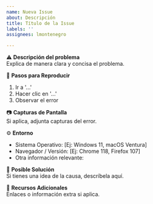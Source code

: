 ```yaml
---
name: Nueva Issue
about: Descripción
title: Título de la Issue
labels: ''
assignees: lmontenegro

---
```


⚠️ **Descripción del problema**  
Explica de manera clara y concisa el problema.

🐞 **Pasos para Reproducir**  
1. Ir a '...'  
2. Hacer clic en '...'  
3. Observar el error

📷 **Capturas de Pantalla**  
Si aplica, adjunta capturas del error.

⚙️ **Entorno**  
- Sistema Operativo: [Ej: Windows 11, macOS Ventura]  
- Navegador / Versión: [Ej: Chrome 118, Firefox 107]  
- Otra información relevante:

📌 **Posible Solución**  
Si tienes una idea de la causa, descríbela aquí.

🔗 **Recursos Adicionales**  
Enlaces o información extra si aplica.
